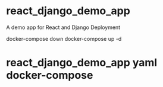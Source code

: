 # react_django_demo_app
A demo app for React and Django Deployment

docker-compose down
docker-compose up -d
# react_django_demo_app yaml docker-compose
